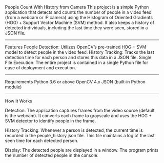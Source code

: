 People Count With History from Camera
This project is a simple Python application that detects and counts the number of people in a video feed (from a webcam or IP camera) using the Histogram of Oriented Gradients (HOG) + Support Vector Machine (SVM) method. It also keeps a history of detected individuals, including the last time they were seen, stored in a JSON file.

--------------------------------------------------------------------------------------------------------------------------------------------------------------------------------------------------------------------------------------------------------------------------------------------------------------------------------------------
Features
People Detection: Utilizes OpenCV’s pre-trained HOG + SVM model to detect people in the video feed.
History Tracking: Tracks the last detection time for each person and stores this data in a JSON file.
Single File Execution: The entire project is contained in a single Python file for ease of deployment and execution.

-------------------------------------------------------------------------------------------------------------------------------------------------------------------------------------------------------------------------------------------------------------------------------------------------------------------------------------------

Requirements
Python 3.6 or above
OpenCV 4.x
JSON (built-in Python module)

-------------------------------------------------------------------------------------------------------------------------------------------------------------------------------------------------------------------------------------------------------------------------------------------------------------------------------------------

How It Works

Detection: The application captures frames from the video source (default is the webcam). It converts each frame to grayscale and uses the HOG + SVM detector to identify people in the frame.

History Tracking: Whenever a person is detected, the current time is recorded in the people_history.json file. This file maintains a log of the last seen time for each detected person.

Display: The detected people are displayed in a window. The program prints the number of detected people in the console.
